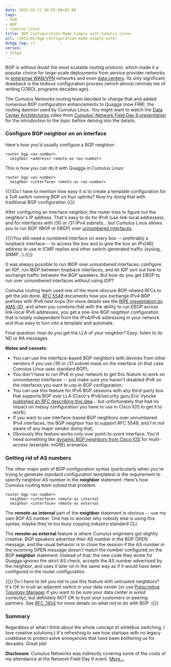 ```yaml
---
date: 2015-02-23 09:02:00+01:00
tags:
- SDN
- BGP
- Cumulus Linux
title: BGP Configuration Made Simple with Cumulus Linux
url: /2015/02/bgp-configuration-made-simple-with/
dcbgp_tag: cl
series:
- dcbgp
---
```

BGP is without doubt the most scalable routing protocol, which made it a popular choice for large-scale deployments from service provider networks to [enterprise WAN/VPN](/2014/03/scaling-bgp-based-dmvpn-networks/) networks and even [data centers](/2013/10/exception-routing-with-bgp-sdn-done/). Its only significant drawback is the tedious configuration process (which almost reminds me of writing COBOL programs decades ago).
<!--more-->
The Cumulus Networks routing team decided to change that and added numerous BGP configuration enhancements to Quagga (now FRR), the routing daemon used by Cumulus Linux. You might want to watch the [Data Center Architectures](https://vimeo.com/119403106) video from [Cumulus' Network Field Day 9 presentation](http://techfieldday.com/appearance/cumulus-networks-presents-at-networking-field-day-9/) for the introduction to the topic before delving into the details.

### Configure BGP neighbor on an interface

Here's how you'd usually configure a BGP neighbor:

``` {.code}
router bgp <as-number>
  neighbor <address> remote-as <as-number>
```

This is how you can do it with Quagga in Cumulus Linux:

``` {.code}
router bgp <as-number>
  neighbor <interface> remote-as <as-number>
```

{{<note info>}}Do I have to mention how easy it is to create a template configuration for a ToR switch running BGP on four uplinks? Now try doing that with traditional BGP configuration.{{</note>}}

After configuring an interface neighbor, the router tries to figure out the neighbor's IP address. That's easy to do for IPv6 (use link-local addresses), and for interfaces with /30 or /31 IPv4 subnets... but Cumulus Linux allows you to run BGP (IBGP or EBGP) over [unnumbered interfaces](/2014/06/unnumbered-ospf-interfaces-in-quagga/).

{{<note info>}}You still need a numbered interface on every box -- preferably a loopback interface -- to access the box and to give the box an IPv\[46\] address to use in ICMP replies and other switch-generated traffic (syslog, SNMP...).{{</note>}}

It was always possible to run IBGP over unnumbered interfaces: configure an IGP, run IBGP between loopback interfaces, and let IGP sort out how to exchange traffic between the BGP speakers. But how do you get EBGP to run over unnumbered interfaces without using IGP?

Cumulus routing team used one of the more obscure BGP-related RFCs to get the job done. [RFC 5549](https://tools.ietf.org/html/rfc5549) documents how you exchange IPv4 BGP prefixes with IPv6 next hops (for more details see the [RIPE presentation by AMS-IX](https://ripe65.ripe.net/presentations/101-RIPE65.pdf)), and when you combine that with the ability to run EBGP across link-local IPv6 addresses, you get a one-line BGP neighbor configuration that is totally independent from the IPv4/IPv6 addressing in your network and thus easy to turn into a template and automate.

Final question: how do you get the LLA of your neighbor? Easy: listen to its ND or RA messages.

**Notes and caveats:**

-   You can use the interface-based BGP neighbors with devices from other vendors if you use /30 or /31 subnet mask on the interface (in that case Cumulus Linux uses standard BGP);
-   You don't have to run IPv6 in your network to get this feature to work on unnumbered interfaces -- just make sure you haven't disabled IPv6 on the interfaces you want to use in BGP configuration;
-   You can use this feature for IPv6 BGP sessions with any third-party box that supports BGP over LLA (Cisco's IPv6/security guru Eric Vyncke [published an RFC describing this idea](https://tools.ietf.org/html/rfc7404)... but unfortunately that had no impact on messy configuration you have to use in Cisco IOS to get it to work);
-   If you want to use interface-based BGP neighbors over unnumbered IPv4 interfaces, the BGP neighbor has to support RFC 5549, and I'm not aware of any major vendor doing that;
-   Obviously this feature works only over point-to-point interface. You'd need something like [dynamic BGP neighbors from Cisco IOS](/2014/03/scaling-bgp-based-dmvpn-networks/) for multi-access (example: mGRE) scenarios.

### Getting rid of AS numbers

The other major pain of BGP configuration syntax (particularly when you're trying to generate standard configuration templates) is the requirement to specify neighbor AS number in the **neighbor** statement. Here's how Cumulus routing team solved that problem:

``` {.code}
router bgp <as-number>
  neighbor <interface> remote-as internal
  neighbor <interface> remote-as external
```

The **remote-as internal** part of the **neighbor** statement is obvious -- use my own BGP AS number. One has to wonder why nobody else is using this syntax; maybe they're too busy copying industry-standard CLI.

The **remote-as external** feature is where Cumulus engineers got slightly creative. BGP speakers advertise their AS number in the BGP OPEN message, and the usual behavior is to close the session if the AS number in the incoming OPEN message doesn't match the number configured on the BGP **neighbor** statement. Instead of that, the new code they wrote for Quagga ignores the strict AS check, accepts the AS number advertised by the neighbor, and uses it later on in the same way as if it would have been configured in the router configuration.

{{<note warn>}}
Do I have to tell you not to use this feature with untrusted neighbors? It's OK to trust an adjacent switch in your data center (or use [Prescriptive Topology Manager](http://docs.cumulusnetworks.com/display/CL25/Prescriptive+Topology+Manager+-+PTM) if you want to be sure your data center is wired correctly), but definitely *NOT* OK to trust your customers or peering partners. See [RFC 7454](/2015/02/rfc-7454-bgp-operations-and-security/) for more details on what not to do with BGP.
{{</note>}}

### Summary

Regardless of what I think about the whole concept of whitebox switching, I love creative solutions;) It's refreshing to see how startups with no legacy codebase to protect solve annoyances that have been bothering us for decades. Great job!

**Disclosure**: Cumulus Networks was indirectly covering some of the costs of my attendance at the Network Field Day 9 event. [More...](/p/networking-tech-field-day-disclaimer/)
